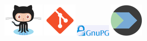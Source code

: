 ![Image of Octacat](images/octocat.png)
![Git](images/git.png)
![GPG](images/gpg.png)
![Oh My Zsh](images/zsh.png)
